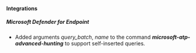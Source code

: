 
#### Integrations
##### Microsoft Defender for Endpoint
- Added arguments *query_batch*, *name* to the command ***microsoft-atp-advanced-hunting*** to support self-inserted queries.
